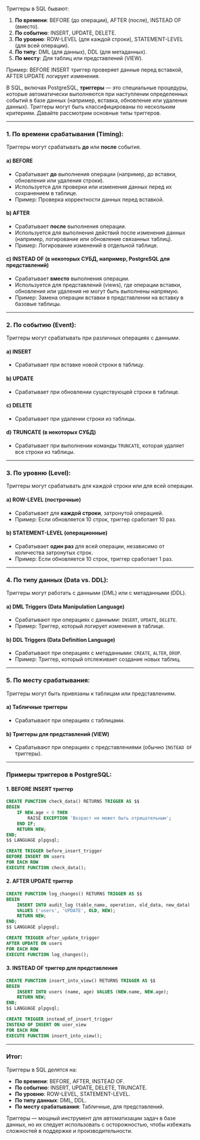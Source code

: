 
Триггеры в SQL бывают:
1. **По времени**: BEFORE (до операции), AFTER (после), INSTEAD OF (вместо).
2. **По событию**: INSERT, UPDATE, DELETE.
3. **По уровню**: ROW-LEVEL (для каждой строки), STATEMENT-LEVEL (для всей операции).
4. **По типу**: DML (для данных), DDL (для метаданных).
5. **По месту**: Для таблиц или представлений (VIEW). 

Пример: BEFORE INSERT триггер проверяет данные перед вставкой, AFTER UPDATE логирует изменения.

В SQL, включая PostgreSQL, **триггеры** — это специальные процедуры, которые автоматически выполняются при наступлении определенных событий в базе данных (например, вставка, обновление или удаление данных). Триггеры могут быть классифицированы по нескольким критериям. Давайте рассмотрим основные типы триггеров.

---

### 1. **По времени срабатывания (Timing)**:
Триггеры могут срабатывать **до** или **после** события.

#### a) **BEFORE**
- Срабатывает **до** выполнения операции (например, до вставки, обновления или удаления строки).
- Используется для проверки или изменения данных перед их сохранением в таблице.
- Пример: Проверка корректности данных перед вставкой.

#### b) **AFTER**
- Срабатывает **после** выполнения операции.
- Используется для выполнения действий после изменения данных (например, логирование или обновление связанных таблиц).
- Пример: Логирование изменений в отдельной таблице.

#### c) **INSTEAD OF** (в некоторых СУБД, например, PostgreSQL для представлений)
- Срабатывает **вместо** выполнения операции.
- Используется для представлений (views), где операции вставки, обновления или удаления не могут быть выполнены напрямую.
- Пример: Замена операции вставки в представлении на вставку в базовые таблицы.

---

### 2. **По событию (Event)**:
Триггеры могут срабатывать при различных операциях с данными.

#### a) **INSERT**
- Срабатывает при вставке новой строки в таблицу.

#### b) **UPDATE**
- Срабатывает при обновлении существующей строки в таблице.

#### c) **DELETE**
- Срабатывает при удалении строки из таблицы.

#### d) **TRUNCATE** (в некоторых СУБД)
- Срабатывает при выполнении команды `TRUNCATE`, которая удаляет все строки из таблицы.

---

### 3. **По уровню (Level)**:
Триггеры могут срабатывать для каждой строки или для всей операции.

#### a) **ROW-LEVEL (построчные)**
- Срабатывает для **каждой строки**, затронутой операцией.
- Пример: Если обновляется 10 строк, триггер сработает 10 раз.

#### b) **STATEMENT-LEVEL (операционные)**
- Срабатывает **один раз** для всей операции, независимо от количества затронутых строк.
- Пример: Если обновляется 10 строк, триггер сработает 1 раз.

---

### 4. **По типу данных (Data vs. DDL)**:
Триггеры могут работать с данными (DML) или с метаданными (DDL).

#### a) **DML Triggers (Data Manipulation Language)**
- Срабатывают при операциях с данными: `INSERT`, `UPDATE`, `DELETE`.
- Пример: Триггер, который логирует изменения в таблице.

#### b) **DDL Triggers (Data Definition Language)**
- Срабатывают при операциях с метаданными: `CREATE`, `ALTER`, `DROP`.
- Пример: Триггер, который отслеживает создание новых таблиц.

---

### 5. **По месту срабатывания**:
Триггеры могут быть привязаны к таблицам или представлениям.

#### a) **Табличные триггеры**
- Срабатывают при операциях с таблицами.

#### b) **Триггеры для представлений (VIEW)**
- Срабатывают при операциях с представлениями (обычно `INSTEAD OF` триггеры).

---

### Примеры триггеров в PostgreSQL:

#### 1. **BEFORE INSERT триггер**
```sql
CREATE FUNCTION check_data() RETURNS TRIGGER AS $$
BEGIN
    IF NEW.age < 0 THEN
        RAISE EXCEPTION 'Возраст не может быть отрицательным';
    END IF;
    RETURN NEW;
END;
$$ LANGUAGE plpgsql;

CREATE TRIGGER before_insert_trigger
BEFORE INSERT ON users
FOR EACH ROW
EXECUTE FUNCTION check_data();
```

#### 2. **AFTER UPDATE триггер**
```sql
CREATE FUNCTION log_changes() RETURNS TRIGGER AS $$
BEGIN
    INSERT INTO audit_log (table_name, operation, old_data, new_data)
    VALUES ('users', 'UPDATE', OLD, NEW);
    RETURN NEW;
END;
$$ LANGUAGE plpgsql;

CREATE TRIGGER after_update_trigger
AFTER UPDATE ON users
FOR EACH ROW
EXECUTE FUNCTION log_changes();
```

#### 3. **INSTEAD OF триггер для представления**
```sql
CREATE FUNCTION insert_into_view() RETURNS TRIGGER AS $$
BEGIN
    INSERT INTO users (name, age) VALUES (NEW.name, NEW.age);
    RETURN NEW;
END;
$$ LANGUAGE plpgsql;

CREATE TRIGGER instead_of_insert_trigger
INSTEAD OF INSERT ON user_view
FOR EACH ROW
EXECUTE FUNCTION insert_into_view();
```

---

### Итог:
Триггеры в SQL делятся на:
- **По времени**: BEFORE, AFTER, INSTEAD OF.
- **По событию**: INSERT, UPDATE, DELETE, TRUNCATE.
- **По уровню**: ROW-LEVEL, STATEMENT-LEVEL.
- **По типу данных**: DML, DDL.
- **По месту срабатывания**: Табличные, для представлений.

Триггеры — мощный инструмент для автоматизации задач в базе данных, но их следует использовать с осторожностью, чтобы избежать сложностей в поддержке и производительности.

